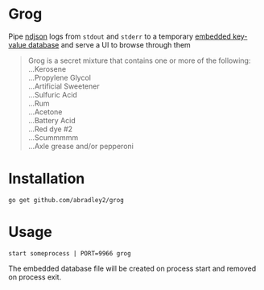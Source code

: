 # Grog

Pipe [ndjson](http://ndjson.org/) logs from `stdout` and `stderr` to a temporary 
[embedded key-value database](https://github.com/etcd-io/bbolt)
and serve a UI to browse through them

> Grog is a secret mixture that contains one or more of the following:  
...Kerosene  
...Propylene Glycol  
...Artificial Sweetener  
...Sulfuric Acid  
...Rum  
...Acetone  
...Battery Acid  
...Red dye #2  
...Scummmmm  
...Axle grease and/or pepperoni

# Installation

`go get github.com/abradley2/grog`

# Usage

```
start someprocess | PORT=9966 grog
```

The embedded database file will be created on process start and removed on process exit.